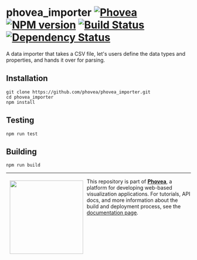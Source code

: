 phovea_importer [![Phovea][phovea-image]][phovea-url] [![NPM version][npm-image]][npm-url] [![Build Status][travis-image]][travis-url] [![Dependency Status][daviddm-image]][daviddm-url]
=====================

A data importer that takes a CSV file, let's users define the data types and properties, and hands it over for parsing.

Installation
------------

```
git clone https://github.com/phovea/phovea_importer.git
cd phovea_importer
npm install
```

Testing
-------

```
npm run test
```

Building
--------

```
npm run build
```



***

<a href="https://caleydo.org"><img src="http://caleydo.org/assets/images/logos/caleydo.svg" align="left" width="200px" hspace="10" vspace="6"></a>
This repository is part of **[Phovea](http://phovea.caleydo.org/)**, a platform for developing web-based visualization applications. For tutorials, API docs, and more information about the build and deployment process, see the [documentation page](http://caleydo.org/documentation/).


[phovea-image]: https://img.shields.io/badge/Phovea-Client%20Plugin-F47D20.svg
[phovea-url]: https://phovea.caleydo.org
[npm-image]: https://badge.fury.io/js/phovea_importer.svg
[npm-url]: https://npmjs.org/package/phovea_importer
[travis-image]: https://travis-ci.org/phovea/phovea_importer.svg?branch=master
[travis-url]: https://travis-ci.org/phovea/phovea_importer
[daviddm-image]: https://david-dm.org/phovea/phovea_importer.svg?theme=shields.io
[daviddm-url]: https://david-dm.org/phovea/phovea_importer
